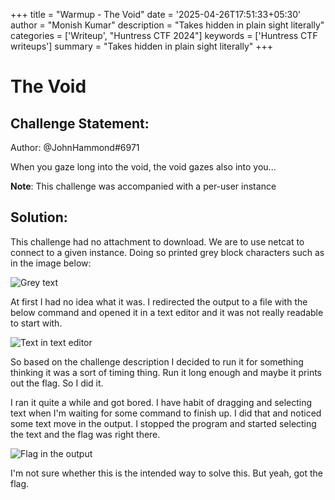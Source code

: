 +++
title = "Warmup - The Void"
date = '2025-04-26T17:51:33+05:30'
author = "Monish Kumar"
description = "Takes hidden in plain sight literally"
categories = ['Writeup', "Huntress CTF 2024"]
keywords = ['Huntress CTF writeups']
summary = "Takes hidden in plain sight literally"
+++
# The Void
## Challenge Statement:
Author: @JohnHammond#6971

When you gaze long into the void, the void gazes also into you...

**Note**: This challenge was accompanied with a per-user instance

## Solution:
This challenge had no attachment to download. We are to use netcat to connect to a given instance. Doing so printed grey block characters such as in the image below:

![Grey text](/images/huntressctf-2024/the-void/1.png)

At first I had no idea what it was. I redirected the output to a file with the below command and opened it in a text editor and it was not really readable to start with.

![Text in text editor](/images/huntressctf-2024/the-void/2.png)

So based on the challenge description I decided to run it for something thinking it was a sort of timing thing. Run it long enough and maybe it prints out the flag. So I did it.

I ran it quite a while and got bored. I have habit of dragging and selecting text when I'm waiting for some command to finish up. I did that and noticed some text move in the output. I stopped the program and started selecting the text and the flag was right there.

![Flag in the output](/images/huntressctf-2024/the-void/3.png)

I'm not sure whether this is the intended way to solve this. But yeah, got the flag.

